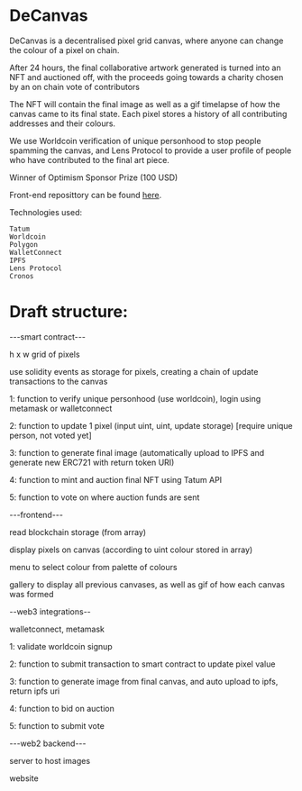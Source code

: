 # DeCanvas

DeCanvas is a decentralised pixel grid canvas, where anyone can change the colour of a pixel on chain. 


After 24 hours, the final collaborative artwork generated is turned into an NFT and auctioned off, with the proceeds going towards a charity chosen by an on chain vote of contributors


The NFT will contain the final image as well as a gif timelapse of how the canvas came to its final state. Each pixel stores a history of all contributing addresses and their colours.


We use Worldcoin verification of unique personhood to stop people spamming the canvas, and Lens Protocol to provide a user profile of people who have contributed to the final art piece.

Winner of Optimism Sponsor Prize (100 USD)

Front-end reposittory can be found [here](https://github.com/pandaeater-dotcom/deCanvas-front).

Technologies used:

```
Tatum
Worldcoin
Polygon
WalletConnect
IPFS
Lens Protocol
Cronos
```

# Draft structure:

---smart contract---

h x w grid of pixels

use solidity events as storage for pixels, creating a chain of update transactions to the canvas

1: function to verify unique personhood (use worldcoin), login using metamask or walletconnect

2: function to update 1 pixel (input uint, uint, update storage) [require unique person, not voted yet]

3: function to generate final image (automatically upload to IPFS and generate new ERC721 with return token URI)

4: function to mint and auction final NFT using Tatum API

5: function to vote on where auction funds are sent

---frontend---

read blockchain storage (from array)

display pixels on canvas (according to uint colour stored in array)

menu to select colour from palette of colours

gallery to display all previous canvases, as well as gif of how each canvas was formed

--web3 integrations--

walletconnect, metamask

1: validate worldcoin signup

2: function to submit transaction to smart contract to update pixel value 

3: function to generate image from final canvas, and auto upload to ipfs, return ipfs uri

4: function to bid on auction

5: function to submit vote


---web2 backend---

server to host images

website

